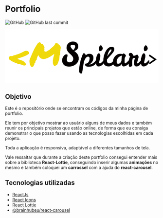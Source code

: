 # Portfolio

![GitHub](https://img.shields.io/github/license/MSpilari/portfolioSite?style=plastic)
![GitHub last commit](https://img.shields.io/github/last-commit/MSpilari/portfolioSite?style=plastic)

![Logo](./src/assets/LogoYB.svg)

## Objetivo

Este é o repositório onde se encontram os códigos da minha página de portfolio.

Ele tem por objetivo mostrar ao usuário alguns de meus dados e também reunir os principais projetos que estão online, de forma que eu consiga demonstrar o que posso fazer usando as tecnologias escolhidas em cada projeto.

Toda a aplicação é responsiva, adaptável a diferentes tamanhos de tela.

Vale ressaltar que durante a criação deste portfolio consegui entender mais sobre a biblioteca **React-Lottie**, conseguindo inserir algumas **animações** no mesmo e também coloquei um **carrossel** com a ajuda do **react-carousel**.

## Tecnologias utilizadas

- [ReactJs](https://pt-br.reactjs.org/)
- [React Icons](https://www.npmjs.com/package/react-icons)
- [React Lottie](https://www.npmjs.com/package/react-lottie)
- [@brainhubeu/react-carousel](https://brainhubeu.github.io/react-carousel/)
